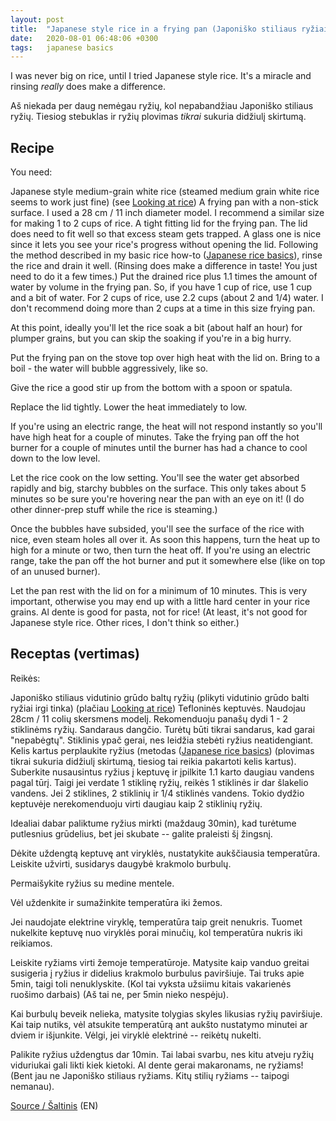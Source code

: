 ```yaml
---
layout: post
title:  "Japanese style rice in a frying pan (Japoniško stiliaus ryžiai keptuvėje)"
date:   2020-08-01 06:48:06 +0300
tags:   japanese basics
---
```


I was never big on rice, until I tried Japanese style rice. It's a miracle and rinsing *really* does make a difference.

Aš niekada per daug nemėgau ryžių, kol nepabandžiau Japoniško stiliaus ryžių. Tiesiog stebuklas ir ryžių plovimas *tikrai* sukuria didžiulį skirtumą.

<!--more-->

## Recipe

You need:

Japanese style medium-grain white rice (steamed medium grain white rice seems to work just fine) (see [Looking at rice](http://www.justhungry.com/2007/01/looking_at_rice.html))
A frying pan with a non-stick surface. I used a 28 cm / 11 inch diameter model. I recommend a similar size for making 1 to 2 cups of rice.
A tight fitting lid for the frying pan. The lid does need to fit well so that excess steam gets trapped. A glass one is nice since it lets you see your rice's progress without opening the lid.
Following the method described in my basic rice how-to ([Japanese rice basics](http://justhungry.com/2003/11/japanese_basics_1.html)), rinse the rice and drain it well. (Rinsing does make a difference in taste! You just need to do it a few times.) Put the drained rice plus 1.1 times the amount of water by volume in the frying pan. So, if you have 1 cup of rice, use 1 cup and a bit of water. For 2 cups of rice, use 2.2 cups (about 2 and 1/4) water. I don't recommend doing more than 2 cups at a time in this size frying pan.

At this point, ideally you'll let the rice soak a bit (about half an hour) for plumper grains, but you can skip the soaking if you're in a big hurry.

Put the frying pan on the stove top over high heat with the lid on. Bring to a boil - the water will bubble aggressively, like so.

Give the rice a good stir up from the bottom with a spoon or spatula.

Replace the lid tightly. Lower the heat immediately to low.

If you're using an electric range, the heat will not respond instantly so you'll have high heat for a couple of minutes. Take the frying pan off the hot burner for a couple of minutes until the burner has had a chance to cool down to the low level.

Let the rice cook on the low setting. You'll see the water get absorbed rapidly and big, starchy bubbles on the surface. This only takes about 5 minutes so be sure you're hovering near the pan with an eye on it! (I do other dinner-prep stuff while the rice is steaming.)

Once the bubbles have subsided, you'll see the surface of the rice with nice, even steam holes all over it. As soon this happens, turn the heat up to high for a minute or two, then turn the heat off. If you're using an electric range, take the pan off the hot burner and put it somewhere else (like on top of an unused burner).

Let the pan rest with the lid on for a minimum of 10 minutes. This is very important, otherwise you may end up with a little hard center in your rice grains. Al dente is good for pasta, not for rice! (At least, it's not good for Japanese style rice. Other rices, I don't think so either.)

## Receptas (vertimas)

Reikės:

Japoniško stiliaus vidutinio grūdo baltų ryžių (plikyti vidutinio grūdo balti ryžiai irgi tinka) (plačiau [Looking at rice](http://www.justhungry.com/2007/01/looking_at_rice.html))
Tefloninės keptuvės. Naudojau 28cm / 11 colių skersmens modelį. Rekomenduoju panašų dydi 1 - 2 stiklinėms ryžių.
Sandaraus dangčio. Turėtų būti tikrai sandarus, kad garai "nepabėgtų". Stiklinis ypač gerai, nes leidžia stebėti ryžius neatidengiant.
Kelis kartus perplaukite ryžius (metodas ([Japanese rice basics](http://justhungry.com/2003/11/japanese_basics_1.html)) (plovimas tikrai sukuria didžiulį skirtumą, tiesiog tai reikia pakartoti kelis kartus).
Suberkite nusausintus ryžius į keptuvę ir įpilkite 1.1 karto daugiau vandens pagal tūrį. Taigi jei verdate 1 stiklinę ryžių, reikės 1 stiklinės ir dar šlakelio vandens.
Jei 2 stiklines, 2 stiklinių ir 1/4 stiklinės vandens.
Tokio dydžio keptuvėje nerekomenduoju virti daugiau kaip 2 stiklinių ryžių.

Idealiai dabar paliktume ryžius mirkti (maždaug 30min), kad turėtume putlesnius grūdelius, bet jei skubate -- galite praleisti šį žingsnį.

Dėkite uždengtą keptuvę ant viryklės, nustatykite aukščiausia temperatūra. Leiskite užvirti, susidarys daugybė krakmolo burbulų.

Permaišykite ryžius su medine mentele.

Vėl uždenkite ir sumažinkite temperatūra iki žemos.

Jei naudojate elektrine viryklę, temperatūra taip greit nenukris. Tuomet nukelkite keptuvę nuo viryklės porai minučių, kol temperatūra nukris iki reikiamos.

Leiskite ryžiams virti žemoje temperatūroje. Matysite kaip vanduo greitai susigeria į ryžius ir didelius krakmolo burbulus paviršiuje. Tai truks apie 5min, taigi toli nenuklyskite. (Kol tai vyksta užsiimu kitais vakarienės ruošimo darbais) (Aš tai ne, per 5min nieko nespėju).

Kai burbulų beveik nelieka, matysite tolygias skyles likusias ryžių paviršiuje. Kai taip nutiks, vėl atsukite temperatūrą ant aukšto nustatymo minutei ar dviem ir išjunkite. Vėlgi, jei viryklė elektrinė -- reikėtų nukelti.

Palikite ryžius uždengtus dar 10min. Tai labai svarbu, nes kitu atveju ryžių viduriukai gali likti kiek kietoki. Al dente gerai makaronams, ne ryžiams! (Bent jau ne Japoniško stiliaus ryžiams. Kitų stilių ryžiams -- taipogi nemanau).

[Source / Šaltinis](http://justhungry.com/how-cook-perfect-rice-in-frying-pan-fast-and-foolproof) (EN)
